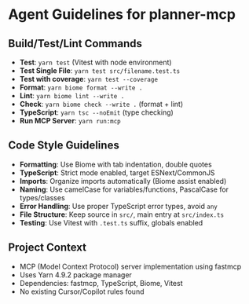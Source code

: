 # Agent Guidelines for planner-mcp

## Build/Test/Lint Commands
- **Test**: `yarn test` (Vitest with node environment)
- **Test Single File**: `yarn test src/filename.test.ts`
- **Test with coverage**: `yarn test --coverage`
- **Format**: `yarn biome format --write .`
- **Lint**: `yarn biome lint --write .`
- **Check**: `yarn biome check --write .` (format + lint)
- **TypeScript**: `yarn tsc --noEmit` (type checking)
- **Run MCP Server**: `yarn run:mcp`

## Code Style Guidelines
- **Formatting**: Use Biome with tab indentation, double quotes
- **TypeScript**: Strict mode enabled, target ESNext/CommonJS
- **Imports**: Organize imports automatically (Biome assist enabled)
- **Naming**: Use camelCase for variables/functions, PascalCase for types/classes
- **Error Handling**: Use proper TypeScript error types, avoid `any`
- **File Structure**: Keep source in `src/`, main entry at `src/index.ts`
- **Testing**: Use Vitest with `.test.ts` suffix, globals enabled

## Project Context
- MCP (Model Context Protocol) server implementation using fastmcp
- Uses Yarn 4.9.2 package manager
- Dependencies: fastmcp, TypeScript, Biome, Vitest
- No existing Cursor/Copilot rules found
